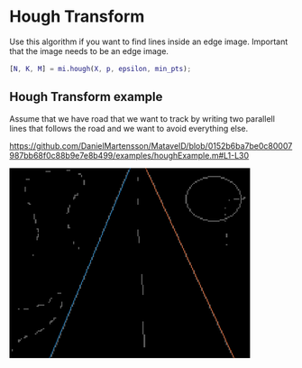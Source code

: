 # Hough Transform
Use this algorithm if you want to find lines inside an edge image. Important that the image needs to be an edge image. 

```matlab
[N, K, M] = mi.hough(X, p, epsilon, min_pts);
```

## Hough Transform example

Assume that we have road that we want to track by writing two parallell lines that follows the road and we want to avoid everything else.

https://github.com/DanielMartensson/MataveID/blob/0152b6ba7be0c80007987bb68f0c88b9e7e8b499/examples/houghExample.m#L1-L30

![Hough Result](../pictures/Hough_Result.png)
